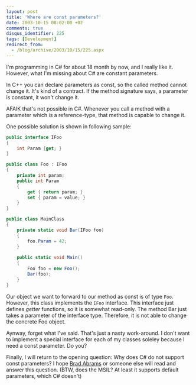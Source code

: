 ```yaml
---
layout: post
title: 'Where are const parameters?'
date: 2003-10-15 08:02:00 +02
comments: true
disqus_identifier: 225
tags: [Development]
redirect_from:
  - /blog/archive/2003/10/15/225.aspx
---
```


I'm programming in C\# for about 18 month by now, and I really like it. However, what I'm missing about C\# are constant parameters.

In C++ you can declare parameters as const, so the called method cannot change it. It's kind of a contract. If the method signature says, a parameter is constant, it won't change it.

AFAIK that's not possible in C\#. Whenever you call a method with a parameter which is a reference-type, that method is capable to change it.

One possible solution is shown in following sample:

``` C#
public interface IFoo
{
    int Param {get; }
}

public class Foo : IFoo
{
    private int param;
    public int Param
    {
        get { return param; }
        set { param = value; }
    }
}

public class MainClass
{
    private static void Bar(IFoo foo)
    {
        foo.Param = 42;
    }
   
    public static void Main()
    {
        Foo foo = new Foo();
        Bar(foo);
    }
}
```

Our object we want to forward to our method as const is of type `Foo`. However, this class implements the `IFoo` interface. This interface just defines *getter* functions, so it is somewhat read-only. The method Bar just takes a parameter of the interface type. Therefore, it is not able to change the concrete Foo object.

Aynway, forget what I've said. That's just a nasty work-around. I don't want to implement a special interface for each of my classes soleley because I need a const parameter. Do you?

Finally, I will return to the opening question: Why does C\# do not support const parameters? I hope [Brad Abrams](http://blogs.gotdotnet.com/BradA/) or someone else will read and answer this question. (BTW, does the MSIL? At least it supports default parameters, which C\# doesn't)

